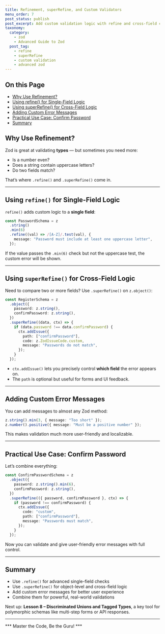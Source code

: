 ```yaml
---
title: Refinement, superRefine, and Custom Validators
menu_order: 7
post_status: publish
post_excerpt: Add custom validation logic with refine and cross-field checks using superRefine.
taxonomy:
  category:
    - zod
    - Advanced Guide to Zod
  post_tag:
    - refine
    - superRefine
    - custom validation
    - advanced zod
---
```


<div class="toc" markdown="1">

## On this Page

- [Why Use Refinement?](#why-use-refinement)
- [Using refine() for Single-Field Logic](#using-refine-for-single-field-logic)
- [Using superRefine() for Cross-Field Logic](#using-superrefine-for-cross-field-logic)
- [Adding Custom Error Messages](#adding-custom-error-messages)
- [Practical Use Case: Confirm Password](#practical-use-case-confirm-password)
- [Summary](#summary)

</div>

<div class="guru-main" markdown="1">

## Why Use Refinement?

Zod is great at validating **types** — but sometimes you need more:

- Is a number even?
- Does a string contain uppercase letters?
- Do two fields match?

That’s where `.refine()` and `.superRefine()` come in.

---

## Using `refine()` for Single-Field Logic

`refine()` adds custom logic to a **single field**:

```ts
const PasswordSchema = z
  .string()
  .min(6)
  .refine((val) => /[A-Z]/.test(val), {
    message: "Password must include at least one uppercase letter",
  });
```

If the value passes the `.min(6)` check but not the uppercase test, the custom error will be shown.

---

## Using `superRefine()` for Cross-Field Logic

Need to compare two or more fields? Use `.superRefine()` on `z.object()`:

```ts
const RegisterSchema = z
  .object({
    password: z.string(),
    confirmPassword: z.string(),
  })
  .superRefine((data, ctx) => {
    if (data.password !== data.confirmPassword) {
      ctx.addIssue({
        path: ["confirmPassword"],
        code: z.ZodIssueCode.custom,
        message: "Passwords do not match",
      });
    }
  });
```

- `ctx.addIssue()` lets you precisely control **which field** the error appears on.
- The `path` is optional but useful for forms and UI feedback.

---

## Adding Custom Error Messages

You can add messages to almost any Zod method:

```ts
z.string().min(3, { message: "Too short" });
z.number().positive({ message: "Must be a positive number" });
```

This makes validation much more user-friendly and localizable.

---

## Practical Use Case: Confirm Password

Let’s combine everything:

```ts
const ConfirmPasswordSchema = z
  .object({
    password: z.string().min(6),
    confirmPassword: z.string(),
  })
  .superRefine(({ password, confirmPassword }, ctx) => {
    if (password !== confirmPassword) {
      ctx.addIssue({
        code: "custom",
        path: ["confirmPassword"],
        message: "Passwords must match",
      });
    }
  });
```

Now you can validate and give user-friendly error messages with full control.

---

## Summary

- Use `.refine()` for advanced single-field checks
- Use `.superRefine()` for object-level and cross-field logic
- Add custom error messages for better user experience
- Combine them for powerful, real-world validations

Next up: **Lesson 8 – Discriminated Unions and Tagged Types**, a key tool for polymorphic schemas like multi-step forms or API responses.

---

*** Master the Code, Be the Guru! ***

</div>
